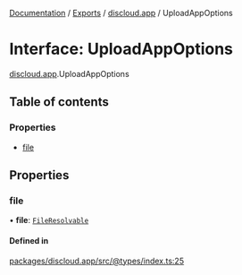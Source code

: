 [Documentation](../README.md) / [Exports](../modules.md) / [discloud.app](../modules/discloud_app.md) / UploadAppOptions

# Interface: UploadAppOptions

[discloud.app](../modules/discloud_app.md).UploadAppOptions

## Table of contents

### Properties

- [file](discloud_app.UploadAppOptions.md#file)

## Properties

### file

• **file**: [`FileResolvable`](../modules/discloud_app.md#fileresolvable)

#### Defined in

[packages/discloud.app/src/@types/index.ts:25](https://github.com/discloud/discloud.app/blob/4f75b2e/packages/discloud.app/src/@types/index.ts#L25)
